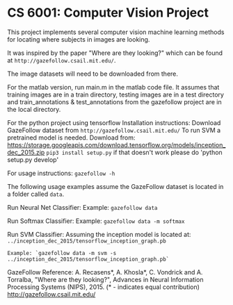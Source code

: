 # CS 6001: Computer Vision Project

This project implements several computer vision machine learning methods for 
locating where subjects in images are looking.

It was inspired by the paper "Where are they looking?" which can be found at 
`http://gazefollow.csail.mit.edu/`.

The image datasets will need to be downloaded from there.

For the matlab version, run main.m in the matlab code file. It assumes that training images are in a train directory, testing images
are in a test directory and train_annotations & test_annotations from the gazefollow project are in the local directory.

For the python project using tensorflow
Installation instructions:
    Download GazeFollow dataset from `http://gazefollow.csail.mit.edu/`
    To run SVM a pretrained model is needed.  Download from:
        https://storage.googleapis.com/download.tensorflow.org/models/inception_dec_2015.zip
    `pip3 install setup.py` if that doesn't work please do 
	'python setup.py develop'

For usage instructions:
    `gazefollow -h`

The following usage examples assume the GazeFollow dataset is located in a folder called `data`.

Run Neural Net Classifier:
    Example: `gazefollow data`

Run Softmax Classifier:
    Example: `gazefollow data -m softmax`

Run SVM Classifier:
    Assuming the inception model is located at: 
        `../inception_dec_2015/tensorflow_inception_graph.pb`
        
    Example: `gazefollow data -m svm -s ../inception_dec_2015/tensorflow_inception_graph.pb`

GazeFollow Reference:
A. Recasens*, A. Khosla*, C. Vondrick and A. Torralba, 
"Where are they looking?",
Advances in Neural Information Processing Systems (NIPS), 2015.
(* - indicates equal contribution)
http://gazefollow.csail.mit.edu/